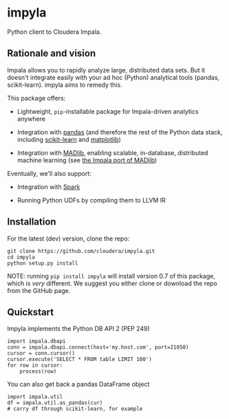 # impyla

Python client to Cloudera Impala.


## Rationale and vision

Impala allows you to rapidly analyze large, distributed data sets.  But it
doesn't integrate easily with your ad hoc (Python) analytical tools (pandas,
scikit-learn).  impyla aims to remedy this.

This package offers:

* Lightweight, `pip`-installable package for Impala-driven analytics anywhere

* Integration with [pandas][1] (and therefore the rest of the Python data stack,
including [scikit-learn][2] and [matplotlib][3])

* Integration with [MADlib][4], enabling scalable, in-database, distributed
machine learning (see [the Impala port of MADlib][5])

Eventually, we'll also support:

* Integration with [Spark][6]

* Running Python UDFs by compiling them to LLVM IR


## Installation

For the latest (dev) version, clone the repo:

    git clone https://github.com/cloudera/impyla.git
    cd impyla
    python setup.py install

NOTE: running `pip install impyla` will install version 0.7 of this package,
which is *very* different. We suggest you either clone or download the repo from
the GitHub page.


## Quickstart

Impyla implements the Python DB API 2 (PEP 249)

    import impala.dbapi
    conn = impala.dbapi.connect(host='my.host.com', port=21050)
    cursor = conn.cursor()
    cursor.execute('SELECT * FROM table LIMIT 100')
    for row in cursor:
        process(row)

You can also get back a pandas DataFrame object
    
    import impala.util
    df = impala.util.as_pandas(cur)
    # carry df through scikit-learn, for example


[1]: http://pandas.pydata.org/
[2]: http://scikit-learn.org/
[3]: http://matplotlib.org/
[4]: http://madlib.net/
[5]: https://github.com/bitfort/madlibport
[6]: http://spark.incubator.apache.org/
